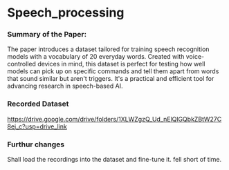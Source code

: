 # Speech_processing
### Summary of the Paper:
The paper introduces a dataset tailored for training speech recognition models with a vocabulary of 20 everyday words. Created with voice-controlled devices in mind, this dataset is perfect for testing how well models can pick up on specific commands and tell them apart from words that sound similar but aren't triggers. It's a practical and efficient tool for advancing research in speech-based AI.

### Recorded Dataset 
https://drive.google.com/drive/folders/1XLWZgzQ_Ud_nElQlGQbkZBtW27C8ej_c?usp=drive_link

### Furthur changes
Shall load the recordings into the dataset and fine-tune it. 
fell short of time.
